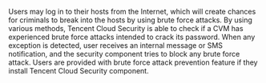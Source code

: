 Users may log in to their hosts from the Internet, which will create chances for criminals to break into the hosts by using brute force attacks. By using various methods, Tencent Cloud Security is able to check if a CVM has experienced brute force attacks intended to crack its password. When any exception is detected, user receives an internal message or SMS notification, and the security component tries to block any brute force attack. Users are provided with brute force attack prevention feature if they install Tencent Cloud Security component.
